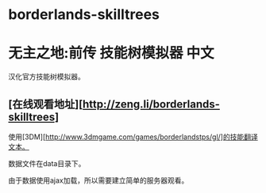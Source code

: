 borderlands-skilltrees
======================

# 无主之地:前传 技能树模拟器 中文

汉化官方技能树模拟器。


## [在线观看地址][http://zeng.li/borderlands-skilltrees]


使用[3DM][http://www.3dmgame.com/games/borderlandstps/gl/]的技能翻译文本。


数据文件在data目录下。


由于数据使用ajax加载，所以需要建立简单的服务器观看。




